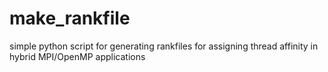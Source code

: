 # make_rankfile
simple python script for generating rankfiles for assigning thread affinity in hybrid MPI/OpenMP applications
